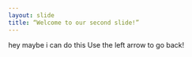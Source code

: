 ```yaml
---
layout: slide
title: “Welcome to our second slide!”
---
```

hey maybe i can do this
Use the left arrow to go back!
